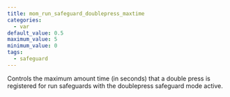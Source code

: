```yaml
---
title: mom_run_safeguard_doublepress_maxtime
categories:
  - var
default_value: 0.5
maximum_value: 5
minimum_value: 0
tags:
  - safeguard
---
```


Controls the maximum amount time (in seconds) that a double press is registered for run safeguards with the doublepress safeguard mode active.
